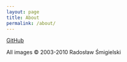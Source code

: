 ```yaml
---
layout: page
title: About
permalink: /about/
---
```


[GitHub](https://github.com/radeksm)

All images © 2003-2010 Radosław Śmigielski
